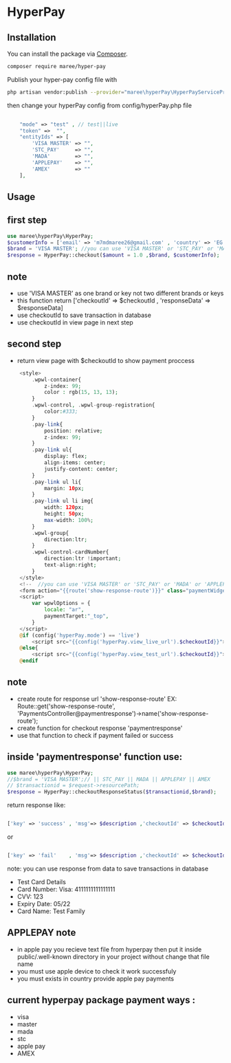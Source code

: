 # HyperPay
## Installation

You can install the package via [Composer](https://getcomposer.org).

```bash
composer require maree/hyper-pay
```
Publish your hyper-pay config file with

```bash
php artisan vendor:publish --provider="maree\hyperPay\HyperPayServiceProvider" --tag="hyperPay"
```
then change your hyperPay config from config/hyperPay.php file
```php
	
	"mode" => "test" , // test||live
    "token" =>  "",
    "entityIds" => [
        'VISA MASTER' => "",
        'STC_PAY'     => "",
        'MADA'        => "",
        'APPLEPAY'    => "",
        'AMEX'        => ""
    ],
```
## Usage

## first step
```php
use maree\hyperPay\HyperPay;
$customerInfo = ['email' => 'm7mdmaree26@gmail.com' , 'country' => 'EG' , 'givenName' => 'mohamed maree' ,'surname' => 'mohamed maree' , 'street1' => '23 elmagd' ,'city' => 'almehalla' ,'state' => 'gharbia' , 'postcode' => '1234'];
$brand = 'VISA MASTER'; //you can use 'VISA MASTER' or 'STC_PAY' or 'MADA' or 'APPLEPAY' or 'AMEX'
$response = HyperPay::checkout($amount = 1.0 ,$brand, $customerInfo);  

```
## note 
- use 'VISA MASTER' as one brand or key not two different brands or keys
- this function return ['checkoutId' => $checkoutId , 'responseData' => $responseData]
- use checkoutId to save transaction in database
- use checkoutId in view page in next step

## second step
- return view page with $checkoutId to show payment proccess
```php
    <style>
        .wpwl-container{
            z-index: 99;
            color : rgb(15, 13, 13);
        }
        .wpwl-control, .wpwl-group-registration{
            color:#333;
        }
        .pay-link{
            position: relative;
            z-index: 99;
        }
        .pay-link ul{
            display: flex;
            align-items: center;
            justify-content: center;
        }
        .pay-link ul li{
            margin: 10px;
        }
        .pay-link ul li img{
            width: 120px;
            height: 50px;
            max-width: 100%;
        }
        .wpwl-group{
            direction:ltr;
        }
        .wpwl-control-cardNumber{
            direction:ltr !important;
            text-align:right;
        }        
    </style>
    <!--  //you can use 'VISA MASTER' or 'STC_PAY' or 'MADA' or 'APPLEPAY' or 'AMEX' -->
    <form action="{{route('show-response-route')}}" class="paymentWidgets" data-brands="VISA MASTER"></form>
    <script>
        var wpwlOptions = {
            locale: "ar",
            paymentTarget:"_top",
        }
    </script>
    @if (config('hyperPay.mode') == 'live') 
        <script src="{{config('hyperPay.view_live_url').$checkoutId}}"></script>
    @else{
        <script src="{{config('hyperPay.view_test_url').$checkoutId}}"></script>
    @endif
```
## note 
- create route for response url 'show-response-route' 
EX: Route::get('show-response-route', 'PaymentsController@paymentresponse')->name('show-response-route'); 
- create function for checkout response 'paymentresponse'
- use that function to check if payment failed or success

## inside 'paymentresponse' function use:
```php
use maree\hyperPay\HyperPay;
//$brand = 'VISA MASTER';// || STC_PAY || MADA || APPLEPAY || AMEX
// $transactionid = $request->resourcePath;
$response = HyperPay::checkoutResponseStatus($transactionid,$brand);  

```
return response like: 
```php

['key' => 'success' , 'msg'=> $description ,'checkoutId' => $checkoutId , 'responseData' => $responseData]  

```
or 

```php

['key' => 'fail'    , 'msg'=> $description ,'checkoutId' => $checkoutId , 'responseData' => $responseData];

```
note: you can use response from data to save transactions in database 

- Test Card Details
- Card Number: Visa: 4111111111111111
- CVV: 123
- Expiry Date: 05/22
- Card Name: Test Family

## APPLEPAY note
- in apple pay you recieve text file from hyperpay then put it inside public/.well-known directory in your project without change that file name
- you must use apple device to check it work successfuly
- you must exists in country provide apple pay payments
## current hyperpay package payment ways :
- visa
- master
- mada
- stc
- apple pay
- AMEX








